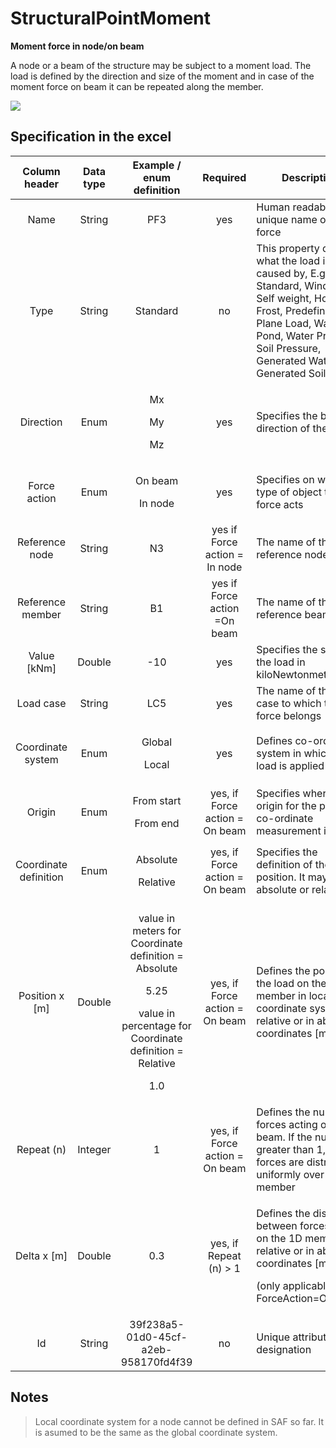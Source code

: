 # StructuralPointMoment

**Moment force in node/on beam**

A node or a beam of the structure may be subject to a moment load. The load is defined by the direction and size of the moment and in case of the moment force on beam it can be repeated along the member.

![](../.gitbook/assets/32\_structuralpointmoment.png)

## Specification in the excel

| Column header| Data type | Example / enum definition | Required | Description |
| :---------------------------: | :--------------: | :---------------------------------------------------------------------------------------------------------------------------------------------: | :----------------------------: | -------------------------------------------------------------------------------------------------------------------------------------------------------------------------------------------------------- |
|              Name             |      String      |                                                                       PF3                                                                       |               yes              | Human readable unique name of the force                                                                                                                                                                  |
|              Type             |      String      |                                                                     Standard                                                                    |               no               | This property defines what the load is caused by, E.g. Standard, Wind, Snow, Self weight, Hoar Frost, Predefined, Plane Load, Water Pond, Water Pressure, Soil Pressure, Generated Water, Generated Soil |
|           Direction           |       Enum       |                                                    <p>Mx</p><p></p><p>My</p><p></p><p>Mz</p>                                                    |               yes              | Specifies the base direction of the load                                                                                                                                                                 |
|          Force action         |       Enum       |                                                       <p>On beam</p><p></p><p>In node</p>                                                       |               yes              | Specifies on which type of object the force acts                                                                                                                                                         |
|         Reference node        |      String      |                                                                        N3                                                                       |  yes if Force action = In node | The name of the reference node                                                                                                                                                                           |
|        Reference member       |      String      |                                                                        B1                                                                       |  yes if Force action =On beam  | The name of the reference beam                                                                                                                                                                           |
|          Value \[kNm]         |      Double      |                                                                       -10                                                                       |               yes              | Specifies the size of the load in kiloNewtonmeters.                                                                                                                                                      |
|           Load case           |      String      |                                                                       LC5                                                                       |               yes              | The name of the load case to which the force belongs                                                                                                                                                     |
|       Coordinate system       |       Enum       |                                                         <p>Global</p><p></p><p>Local</p>                                                        |               yes              | Defines co-ordinate system in which the load is applied                                                                                                                                                  |
|             Origin            |       Enum       |                                                     <p>From start</p><p></p><p>From end</p>                                                     | yes, if Force action = On beam | Specifies where the origin for the position co-ordinate measurement is                                                                                                                                   |
|     Coordinate definition     |       Enum       |                                                      <p>Absolute</p><p></p><p>Relative</p>                                                      | yes, if Force action = On beam | Specifies the definition of the position. It may be absolute or relative                                                                                                                                 |
|        Position x \[m]        |      Double      | <p>value in meters for Coordinate definition = Absolute</p><p>5.25</p><p>value in percentage for Coordinate definition = Relative</p><p>1.0</p> | yes, if Force action = On beam | Defines the position of the load on the 1D member in local coordinate system in relative or in absolute coordinates \[m]                                                                                 |
|           Repeat (n)          |      Integer     |                                                                        1                                                                        | yes, if Force action = On beam | Defines the number of forces acting on the beam. If the number is greater than 1, the forces are distributed uniformly over the 1D member                                                                |
|          Delta x \[m]         |      Double      |                                                                       0.3                                                                       |     yes, if Repeat (n) > 1     | <p>Defines the distance between forces acting on the 1D member in relative or in absolute coordinates [m]</p><p>(only applicable when ForceAction=OnBeam)</p>                                            |
|               Id              |      String      |                                                       39f238a5-01d0-45cf-a2eb-958170fd4f39                                                      |               no               | Unique attribute designation                                                                                                                                                                             |

## Notes

>Local coordinate system for a node cannot be defined in SAF so far. It is asumed to be the same as the global coordinate system. 
